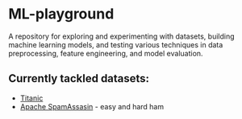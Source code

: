 # ML-playground
A repository for exploring and experimenting with datasets, building machine learning models, and testing various techniques in data preprocessing, feature engineering, and model evaluation.

## Currently tackled datasets:
- [Titanic](https://www.kaggle.com/competitions/titanic/data)
- [Apache SpamAssasin](http://spamassassin.apache.org/old/publiccorpus/) - easy and hard ham
